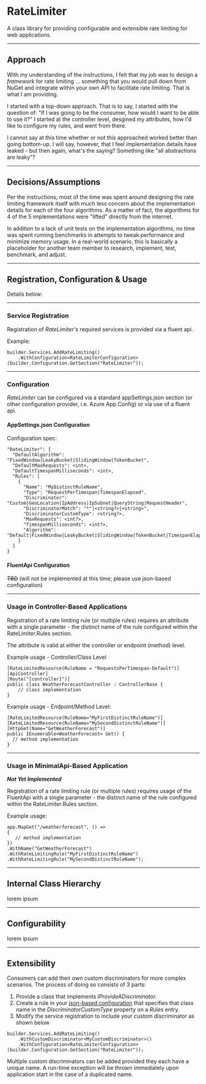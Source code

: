 # RateLimiter
A class library for providing configurable and extensible rate limiting for web applications.
***
## Approach
With my understanding of the instructions, I felt that my job was to design a _framework_ for rate limiting ... something that you would pull down from NuGet and integrate within your own API to facilitate rate limiting.  That is what I am providing.

I started with a top-down approach.  That is to say, I started with the question of: "If I was going to be the consumer, how would I want to be able to use it?"  I started at the controller level, desgined my attributes, how I'd like to configure my rules, and went from there.

I cannot say at this time whether or not this approached worked better than going bottom-up.  I will say, however, that I feel implementation details have leaked - but then again, what's the saying?  Something like "all abstractions are leaky"?
***
## Decisions/Assumptions
Per the instructions, most of the time was spent around designing the rate limiting framework itself with much less concern about the implementation details for each of the four algorithms.  As a matter of fact, the algorithms for 4 of the 5 implementations were "lifted" directly from the internet.

In addition to a lack of unit tests on the implementation algorithms, no time was spent running benchmarks in attempts to tweak performance and minimize memory usage.  In a real-world scenario, this is basically a placeholder for another team member to research, implement, test, benchmark, and adjust.
***
## Registration, Configuration & Usage
Details below:
***
### Service Registration
Registration of _RateLimiter's_ required services is provided via a fluent api.

Example:
```
builder.Services.AddRateLimiting()
    .WithConfiguration<RateLimiterConfiguration>(builder.Configuration.GetSection("RateLimiter"));
```
***
### Configuration
_RateLimiter_ can be configured via a standard appSettings.json section (or other configuration provider, i.e. Azure App Config) or via use of a fluent api.

#### AppSettings.json Configuration
Configuration spec:
<a name="json-config-anchor-point"></a>
```
"RateLimiter": {
  "DefaultAlgorithm": "FixedWindow|LeakyBucket|SlidingWindow|TokenBucket",
  "DefaultMaxRequests": <int>,
  "DefaultTimespanMilliseconds": <int>,
  "Rules": [
	{
	  "Name": "MyDistinctRuleName",
	  "Type": "RequestPerTimespan|TimespanElapsed",
	  "Discriminator": "Custom|GeoLocation|IpAddress|IpSubnet|QueryString|RequestHeader",
	  "DiscriminatorMatch": "*"|<string?>|<string>",
	  "DiscriminatorCustomType": <string?>,
	  "MaxRequests": <int?>,
	  "TimespanMilliseconds": <int?>,
	  "Algorithm": "Default|FixedWindow|LeakyBucket|SlidingWindow|TokenBucket|TimespanElapsed"
	}
  ]
}
```
#### FluentApi Configuration
~~TBD~~ (will not be implemented at this time; please use json-based configuration)

***
### Usage in Controller-Based Applications
Registration of a rate limiting rule (or multiple rules) requires an attribute with a single parameter - the distinct name of the rule configured within the RateLimiter.Rules section.

The attribute is valid at either the controller or endpoint (method) level.

Example usage - Controller/Class Level
```
[RateLimitedResource(RuleName = "RequestsPerTimespan-Default")]
[ApiController]
[Route("[controller]")]
public class WeatherForecastController : ControllerBase {
	// class implementation
}
```

Example usage - Endpoint/Method Level:

```
[RateLimitedResource(RuleName="MyFirstDistinctRuleName")]
[RateLimitedResource(RuleName="MySecondDistinctRuleName")]
[HttpGet(Name="GetWeatherForecast")]
public IEnumerable<WeatherForecast> Get() {
  // method implementation
}
```
***
### Usage in MinimalApi-Based Application
***_Not Yet Implemented_***

Registration of a rate limiting rule (or multiple rules) requires usage of the FluentApi with a single parameter - the distinct name of the rule configured within the RateLimiter.Rules section.

Example usage:
```
app.MapGet("/weatherforecast", () =>
{
   // method implementation
})
.WithName("GetWeatherForecast")
.WithRateLimitingRule("MyFirstDistinctRuleName")
.WithRateLimitingRule("MySecondDistinctRuleName");
```
***
## Internal Class Hierarchy
lorem ipsum
***
## Configurability
lorem ipsum
***
## Extensibility
Consumers can add their own custom discriminators for more complex scenarios.  The process of doing so consists of 3 parts:

1. Provide a class that implements _IProvideADiscriminator_.
2. Create a rule in your [json-based configuration](#json-config-anchor-point) that specifies that class name in the _DiscriminatorCustomType_ property on a _Rules_ entry.
3. Modify the service registration to include your custom discriminator as shown below

```
builder.Services.AddRateLimiting()
    .WithCustomDiscriminator<MyCustomDiscriminator>()
    .WithConfiguration<RateLimiterConfiguration>(builder.Configuration.GetSection("RateLimiter"));
```

Multiple custom discriminators can be added provided they each have a unique name.  A run-time exception will be thrown immediately upon application start in the case of a duplicated name.